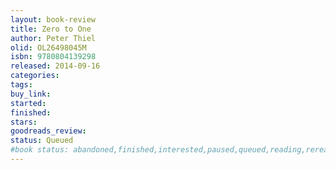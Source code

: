 ```yaml
---
layout: book-review
title: Zero to One
author: Peter Thiel
olid: OL26498045M
isbn: 9780804139298
released: 2014-09-16
categories: 
tags: 
buy_link: 
started: 
finished: 
stars: 
goodreads_review: 
status: Queued
#book status: abandoned,finished,interested,paused,queued,reading,reread
---
```

